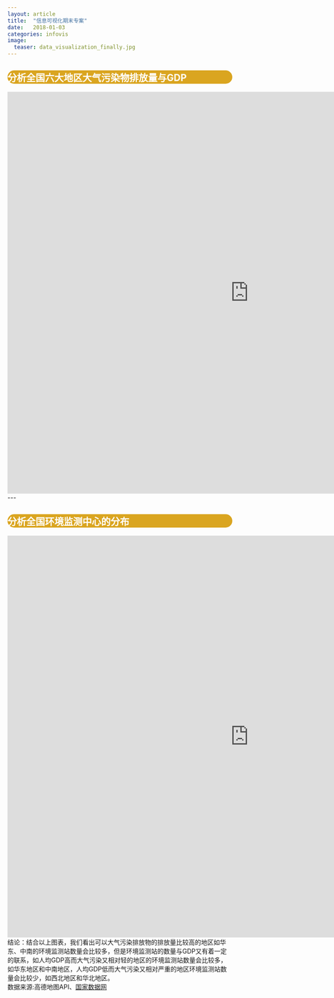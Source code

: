 ```yaml
---
layout: article
title:  "信息可视化期末专案"
date:   2018-01-03 
categories: infovis
image:
  teaser: data_visualization_finally.jpg
---
```

<div style="background: #DAA520; color:white;border-radius:20px">
    <h2>分析全国六大地区大气污染物排放量与GDP</h2>  
</div>
<iframe src="https://public.tableau.com/views/_18608/GDP_4?:embed=y&:display_count=yes&publish=yes" width="1080px" height="900px" frameborder="0"></iframe>
---

<div style="background: #DAA520; color:white;border-radius:20px">
    <h2>分析全国环境监测中心的分布</h2>  
</div>
<iframe src="https://public.tableau.com/views/_18564/sheet3?:embed=y&:display_count=yes&publish=yes" width="1080px" height="900px" frameborder="0"></iframe>
<div>结论：结合以上图表，我们看出可以大气污染排放物的排放量比较高的地区如华东、中南的环境监测站数量会比较多，但是环境监测站的数量与GDP又有着一定的联系，如人均GDP高而大气污染又相对轻的地区的环境监测站数量会比较多，如华东地区和中南地区，人均GDP低而大气污染又相对严重的地区环境监测站数量会比较少，如西北地区和华北地区。</div>
<div>数据来源:高德地图API、<a href="http://data.stats.gov.cn/">国家数据网</a></div>